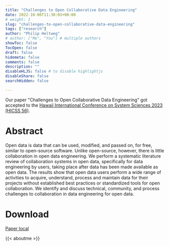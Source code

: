 ```yaml
---
title: "Challenges to Open Collaborative Data Engineering"
date: 2022-10-06T11:30:03+00:00
# weight: 1
slug: "challenges-to-open-collaborative-data-engineering"
tags: ["research"]
author: "Philip Heltweg"
# author: ["Me", "You"] # multiple authors
showToc: false
TocOpen: false
draft: false
hidemeta: false
comments: false
description: ""
disableHLJS: false # to disable highlightjs
disableShare: false
searchHidden: false

---
```


Our paper "Challenges to Open Collaborative Data Engineering" got accepted to the [Hawaii International Conference on System Sciences 2023 (HICSS 56)](https://hicss.hawaii.edu/).

# Abstract
Open data is data that can be used, modified, and passed on, for free, similar to open-source software. Unlike open-source, however, there is little collaboration in open data engineering. We perform a systematic literature review of collaboration systems in open data, specifically for data engineering by users, taking place after data has been made available as open data. The results show that open data users perform a wide range of activities to acquire, understand, process and maintain data for their projects without established best practices or standardized tools for open collaboration. We identify and discuss technical, community, and process challenges to collaboration in data engineering for open data.

# Download
[Paper local](/files/hicss2023.pdf)

{{< aboutme >}}